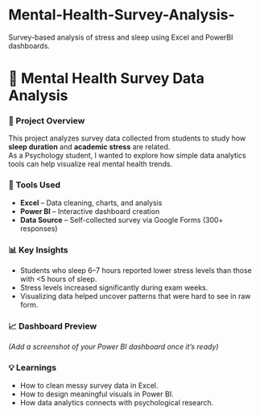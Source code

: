 # Mental-Health-Survey-Analysis-
Survey-based analysis of stress and sleep using Excel and PowerBI dashboards.
# 🧠 Mental Health Survey Data Analysis

### 📌 Project Overview
This project analyzes survey data collected from students to study how **sleep duration** and **academic stress** are related.  
As a Psychology student, I wanted to explore how simple data analytics tools can help visualize real mental health trends.

### 🧰 Tools Used
- **Excel** – Data cleaning, charts, and analysis  
- **Power BI** – Interactive dashboard creation  
- **Data Source** – Self-collected survey via Google Forms (300+ responses)

### 📊 Key Insights
- Students who sleep 6–7 hours reported lower stress levels than those with <5 hours of sleep.  
- Stress levels increased significantly during exam weeks.  
- Visualizing data helped uncover patterns that were hard to see in raw form.

### 📈 Dashboard Preview
*(Add a screenshot of your Power BI dashboard once it’s ready)*

### 💡 Learnings
- How to clean messy survey data in Excel.  
- How to design meaningful visuals in Power BI.  
- How data analytics connects with psychological research.
